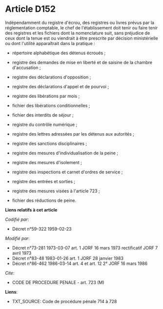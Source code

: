 # Article D152

Indépendamment du registre d'écrou, des registres ou livres prévus par la réglementation comptable, le chef de
l'établissement doit tenir ou faire tenir des registres et les fichiers dont la nomenclature suit, sans préjudice de ceux
dont la tenue est ou viendrait à être prescrite par décision ministérielle ou dont l'utilité apparaîtrait dans la pratique : 

- répertoire alphabétique des détenus écroués ; 

- registre des demandes de mise en liberté et de saisine de la chambre d'accusation ; 

- registre des déclarations d'opposition ; 

- registre des déclarations d'appel et de pourvoi ; 

- registre des libérations par mois ; 

- fichier des libérations conditionnelles ; 

- fichier des interdits de séjour ; 

- registre du contrôle numérique ; 

- registre des lettres adressées par les détenus aux autorités ; 

- registre des sanctions disciplinaires ; 

- registre des mesures d'individualisation de la peine ; 

- registre des mesures d'isolement ; 

- registre des inspections et carnet d'ordres de service ; 

- registre des entrées et sorties ; 

- registre des mesures visées à l'article 723 ; 

- fichier des réductions de peine.

**Liens relatifs à cet article**

_Codifié par_:

  - Décret n°59-322 1959-02-23

_Modifié par_:

  - Décret n°73-281 1973-03-07 art. 1 JORF 16 mars 1973 rectificatif JORF 7 avril 1973
  - Décret n°83-48 1983-01-26 art. 1 JORF 28 janvier 1983
  - Décret n°86-462 1986-03-14 art. 4 et art. 12 2° JORF 16 mars 1986

_Cite_:

  - CODE DE PROCEDURE PENALE - art. 723 (M)

**Liens**:

  - TXT_SOURCE: Code de procédure pénale 714 à 728
